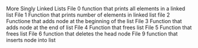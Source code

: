 More Singly Linked Lists
File 0 function that prints all elements in a linked list
File 1 Function that prints number of elements in linked list
file 2 Functione that adds node at the beginning of the list
File 3 Function that adds node at the end of list
File 4 Function that frees list
File 5 Function that frees list
File 6 function that deletes the head node 
File 9 function that inserts node into list
